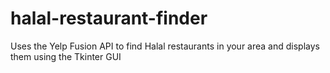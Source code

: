 # halal-restaurant-finder
Uses the Yelp Fusion API to find Halal restaurants in your area and displays them using the Tkinter GUI
